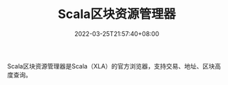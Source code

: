 ﻿---
weight: 
title: "Scala区块资源管理器"
description: "Scala区块资源管理器是Scala（XLA）的官方浏览器，支持交易、地址、区块高度查询"
date: 2022-03-25T21:57:40+08:00
lastmod: 2022-03-25T16:45:40+08:00
draft: false
authors: ["Metabd"]
featuredImage: "scalaqukuaiziyuanguanliqi.png"
link: ""
tags: ["区块链浏览器","Scala区块资源管理器"]
categories: ["navigation"]
navigation: ["区块链浏览器"]
lightgallery: true
toc: true
pinned: false
recommend: false
recommend1: false
---
Scala区块资源管理器是Scala（XLA）的官方浏览器，支持交易、地址、区块高度查询。
